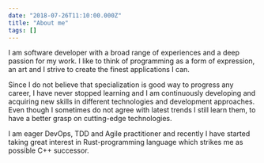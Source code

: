 ```yaml
---
date: "2018-07-26T11:10:00.000Z"
title: "About me"
tags: []
---
```


I am software developer with a broad range of experiences and a deep passion for my work. I like to think of programming as a form of expression, an art and I strive to create the finest applications I can.

Since I do not believe that specialization is good way to progress any career, I have never stopped learning and I am continuously developing and acquiring new skills 
in different technologies and development approaches. Even though I sometimes do not agree with latest trends I still learn them, to have a better grasp on cutting-edge technologies.

I am eager DevOps, TDD and Agile practitioner and recently I have started taking great interest in Rust-programming language which strikes me as possible C++ successor.
